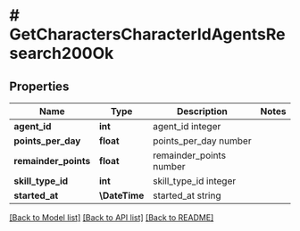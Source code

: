 # # GetCharactersCharacterIdAgentsResearch200Ok

## Properties

Name | Type | Description | Notes
------------ | ------------- | ------------- | -------------
**agent_id** | **int** | agent_id integer |
**points_per_day** | **float** | points_per_day number |
**remainder_points** | **float** | remainder_points number |
**skill_type_id** | **int** | skill_type_id integer |
**started_at** | **\DateTime** | started_at string |

[[Back to Model list]](../../README.md#models) [[Back to API list]](../../README.md#endpoints) [[Back to README]](../../README.md)
